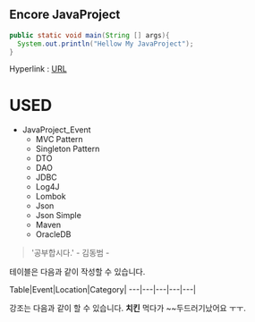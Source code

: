 ## Encore JavaProject

````JAVA
public static void main(String [] args){
  System.out.println("Hellow My JavaProject");
}
``````

Hyperlink : [URL](https://github.com/rlavkgk45/javaproject_Event)

# USED
* JavaProject_Event
  * MVC Pattern
  * Singleton Pattern
  * DTO
  * DAO
  * JDBC
  * Log4J
  * Lombok
  * Json
  * Json Simple
  * Maven
  * OracleDB
   
> '공부합시다.' - 김동범 -

테이블은 다음과 같이 작성할 수 있습니다.

Table|Event|Location|Category|
---|---|---|---|---|

강조는 다음과 같이 할 수 있습니다.
**치킨** 먹다가 ~~두드러기났어요 ㅜㅜ.
    
